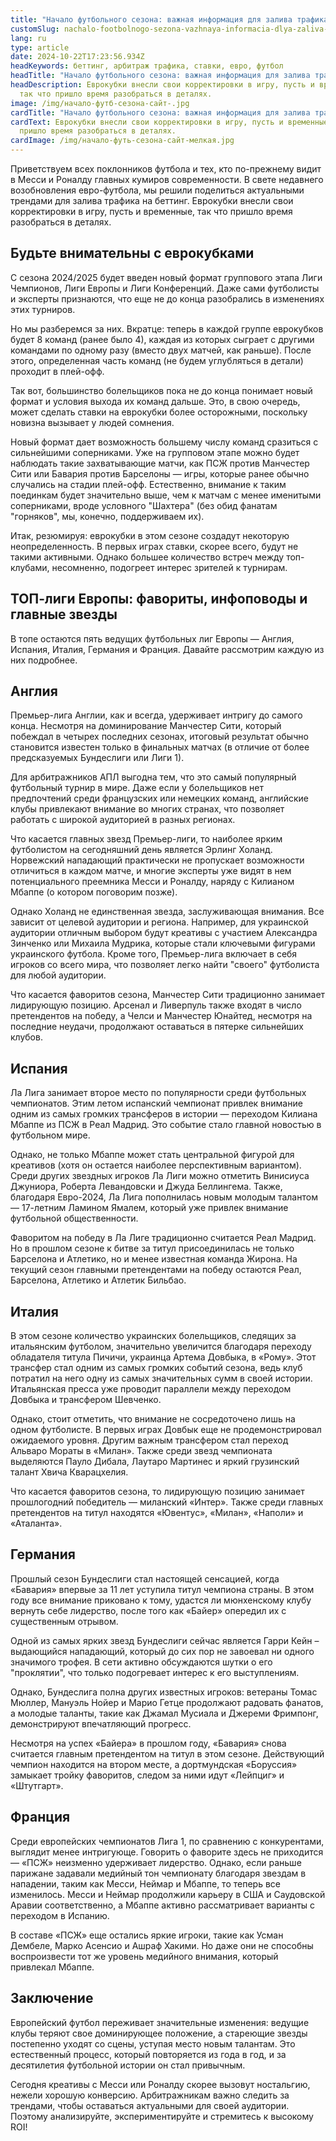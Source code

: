 ```yaml
---
title: "Начало футбольного сезона: важная информация для залива трафика на беттинг"
customSlug: nachalo-footbolnogo-sezona-vazhnaya-informacia-dlya-zaliva-trafika-na-betting
lang: ru
type: article
date: 2024-10-22T17:23:56.934Z
headKeywords: беттинг, арбитраж трафика, ставки, евро, футбол
headTitle: "Начало футбольного сезона: важная информация для залива трафика на беттинг"
headDescription: Еврокубки внесли свои корректировки в игру, пусть и временные,
  так что пришло время разобраться в деталях.
image: /img/начало-футб-сезона-сайт-.jpg
cardTitle: "Начало футбольного сезона: важная информация для залива трафика на беттинг"
cardText: Еврокубки внесли свои корректировки в игру, пусть и временные, так что
  пришло время разобраться в деталях.
cardImage: /img/начало-футь-сезона-сайт-мелкая.jpg
---
```

Приветствуем всех поклонников футбола и тех, кто по-прежнему видит в Месси и Роналду главных кумиров современности. В свете недавнего возобновления евро-футбола, мы решили поделиться актуальными трендами для залива трафика на беттинг. Еврокубки внесли свои корректировки в игру, пусть и временные, так что пришло время разобраться в деталях.

## Будьте внимательны с еврокубками

С сезона 2024/2025 будет введен новый формат группового этапа Лиги Чемпионов, Лиги Европы и Лиги Конференций. Даже сами футболисты и эксперты признаются, что еще не до конца разобрались в изменениях этих турниров.

Но мы разберемся за них. Вкратце: теперь в каждой группе еврокубков будет 8 команд (ранее было 4), каждая из которых сыграет с другими командами по одному разу (вместо двух матчей, как раньше). После этого, определенная часть команд (не будем углубляться в детали) проходит в плей-офф.

Так вот, большинство болельщиков пока не до конца понимает новый формат и условия выхода их команд дальше. Это, в свою очередь, может сделать ставки на еврокубки более осторожными, поскольку новизна вызывает у людей сомнения.

Новый формат дает возможность большему числу команд сразиться с сильнейшими соперниками. Уже на групповом этапе можно будет наблюдать такие захватывающие матчи, как ПСЖ против Манчестер Сити или Бавария против Барселоны — игры, которые ранее обычно случались на стадии плей-офф. Естественно, внимание к таким поединкам будет значительно выше, чем к матчам с менее именитыми соперниками, вроде условного "Шахтера" (без обид фанатам "горняков", мы, конечно, поддерживаем их).

Итак, резюмируя: еврокубки в этом сезоне создадут некоторую неопределенность. В первых играх ставки, скорее всего, будут не такими активными. Однако большее количество встреч между топ-клубами, несомненно, подогреет интерес зрителей к турнирам.

## ТОП-лиги Европы: фавориты, инфоповоды и главные звезды

В топе остаются пять ведущих футбольных лиг Европы — Англия, Испания, Италия, Германия и Франция. Давайте рассмотрим каждую из них подробнее.

## Англия

Премьер-лига Англии, как и всегда, удерживает интригу до самого конца. Несмотря на доминирование Манчестер Сити, который побеждал в четырех последних сезонах, итоговый результат обычно становится известен только в финальных матчах (в отличие от более предсказуемых Бундеслиги или Лиги 1).

Для арбитражников АПЛ выгодна тем, что это самый популярный футбольный турнир в мире. Даже если у болельщиков нет предпочтений среди французских или немецких команд, английские клубы привлекают внимание во многих странах, что позволяет работать с широкой аудиторией в разных регионах.

Что касается главных звезд Премьер-лиги, то наиболее ярким футболистом на сегодняшний день является Эрлинг Холанд. Норвежский нападающий практически не пропускает возможности отличиться в каждом матче, и многие эксперты уже видят в нем потенциального преемника Месси и Роналду, наряду с Килианом Мбаппе (о котором поговорим позже).

Однако Холанд не единственная звезда, заслуживающая внимания. Все зависит от целевой аудитории и региона. Например, для украинской аудитории отличным выбором будут креативы с участием Александра Зинченко или Михаила Мудрика, которые стали ключевыми фигурами украинского футбола. Кроме того, Премьер-лига включает в себя игроков со всего мира, что позволяет легко найти "своего" футболиста для любой аудитории.

Что касается фаворитов сезона, Манчестер Сити традиционно занимает лидирующую позицию. Арсенал и Ливерпуль также входят в число претендентов на победу, а Челси и Манчестер Юнайтед, несмотря на последние неудачи, продолжают оставаться в пятерке сильнейших клубов.

## Испания

Ла Лига занимает второе место по популярности среди футбольных чемпионатов. Этим летом испанский чемпионат привлек внимание одним из самых громких трансферов в истории — переходом Килиана Мбаппе из ПСЖ в Реал Мадрид. Это событие стало главной новостью в футбольном мире.

Однако, не только Мбаппе может стать центральной фигурой для креативов (хотя он остается наиболее перспективным вариантом). Среди других звездных игроков Ла Лиги можно отметить Винисиуса Джуниора, Роберта Левандовски и Джуда Беллингема. Также, благодаря Евро-2024, Ла Лига пополнилась новым молодым талантом — 17-летним Ламином Ямалем, который уже привлек внимание футбольной общественности.

Фаворитом на победу в Ла Лиге традиционно считается Реал Мадрид. Но в прошлом сезоне к битве за титул присоединилась не только Барселона и Атлетико, но и менее известная команда Жирона. На текущий сезон главными претендентами на победу остаются Реал, Барселона, Атлетико и Атлетик Бильбао.

## Италия

В этом сезоне количество украинских болельщиков, следящих за итальянским футболом, значительно увеличится благодаря переходу обладателя титула Пичичи, украинца Артема Довбыка, в «Рому». Этот трансфер стал одним из самых громких событий сезона, ведь клуб потратил на него одну из самых значительных сумм в своей истории. Итальянская пресса уже проводит параллели между переходом Довбыка и трансфером Шевченко.

Однако, стоит отметить, что внимание не сосредоточено лишь на одном футболисте. В первых играх Довбык еще не продемонстрировал ожидаемого уровня. Другим важным трансфером стал переход Альваро Мораты в «Милан». Также среди звезд чемпионата выделяются Пауло Дибала, Лаутаро Мартинес и яркий грузинский талант Хвича Кварацхелия.

Что касается фаворитов сезона, то лидирующую позицию занимает прошлогодний победитель — миланский «Интер». Также среди главных претендентов на титул находятся «Ювентус», «Милан», «Наполи» и «Аталанта».

## Германия

Прошлый сезон Бундеслиги стал настоящей сенсацией, когда «Бавария» впервые за 11 лет уступила титул чемпиона страны. В этом году все внимание приковано к тому, удастся ли мюнхенскому клубу вернуть себе лидерство, после того как «Байер» опередил их с существенным отрывом.

Одной из самых ярких звезд Бундеслиги сейчас является Гарри Кейн – выдающийся нападающий, который до сих пор не завоевал ни одного значимого трофея. В сети активно обсуждаются шутки о его "проклятии", что только подогревает интерес к его выступлениям.

Однако, Бундеслига полна других известных игроков: ветераны Томас Мюллер, Мануэль Нойер и Марио Гетце продолжают радовать фанатов, а молодые таланты, такие как Джамал Мусиала и Джереми Фримпонг, демонстрируют впечатляющий прогресс.

Несмотря на успех «Байера» в прошлом году, «Бавария» снова считается главным претендентом на титул в этом сезоне. Действующий чемпион находится на втором месте, а дортмундская «Боруссия» замыкает тройку фаворитов, следом за ними идут «Лейпциг» и «Штутгарт».

## Франция

Среди европейских чемпионатов Лига 1, по сравнению с конкурентами, выглядит менее интригующе. Говорить о фаворите здесь не приходится — «ПСЖ» неизменно удерживает лидерство. Однако, если раньше парижане задавали медийный тон чемпионату благодаря звездам в нападении, таким как Месси, Неймар и Мбаппе, то теперь все изменилось. Месси и Неймар продолжили карьеру в США и Саудовской Аравии соответственно, а Мбаппе активно рассматривает варианты с переходом в Испанию.

В составе «ПСЖ» еще остались яркие игроки, такие как Усман Дембеле, Марко Асенсио и Ашраф Хакими. Но даже они не способны воспроизвести тот же уровень медийного внимания, который привлекал Мбаппе.

## Заключение

Европейский футбол переживает значительные изменения: ведущие клубы теряют свое доминирующее положение, а стареющие звезды постепенно уходят со сцены, уступая место новым талантам. Это естественный процесс, который повторяется из года в год, и за десятилетия футбольной истории он стал привычным.

Сегодня креативы с Месси или Роналду скорее вызовут ностальгию, нежели хорошую конверсию. Арбитражникам важно следить за трендами, чтобы оставаться актуальными для своей аудитории. Поэтому анализируйте, экспериментируйте и стремитесь к высокому ROI!